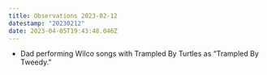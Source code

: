 ```yaml
---
title: Observations 2023-02-12
datestamp: "20230212"
date: 2023-04-05T19:43:48.046Z
---
```

- Dad performing Wilco songs with Trampled By Turtles as “Trampled By Tweedy.”